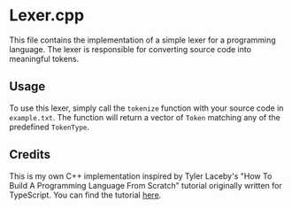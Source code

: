 # Lexer.cpp

This file contains the implementation of a simple lexer for a programming language. The lexer is responsible for converting source code into meaningful tokens.

## Usage

To use this lexer, simply call the `tokenize` function with your source code in `example.txt`. The function will return a vector of `Token` matching any of the predefined `TokenType`.

## Credits

This is my own C++ implementation inspired by Tyler Laceby's "How To Build A Programming Language From Scratch" tutorial originally written for TypeScript. You can find the tutorial [here](https://www.youtube.com/watch?v=8VB5TY1sIRo).
